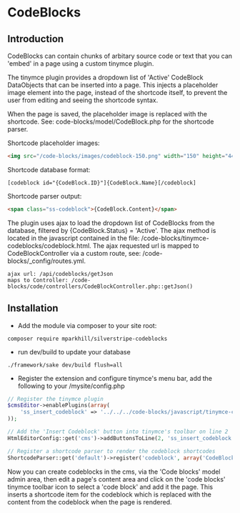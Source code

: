 # CodeBlocks

## Introduction

CodeBlocks can contain chunks of arbitary source code or text that you can 'embed' in a page using a custom tinymce plugin.

The tinymce plugin provides a dropdown list of 'Active' CodeBlock DataObjects that can be inserted into a page. This injects a placeholder image element into the page, instead of the shortcode itself, to prevent the user from editing and seeing the shortcode syntax.

When the page is saved, the placeholder image is replaced with the shortcode. See: code-blocks/model/CodeBlock.php for the shortcode parser.

Shortcode placeholder images:
```html
<img src="/code-blocks/images/codeblock-150.png" width="150" height="44" alt="{CodeBlock.Name}" data-id="{CodeBlock.ID}">
``` 
Shortcode database format:
```
[codeblock id="{CodeBlock.ID}"]{CodeBlock.Name}[/codeblock]
```
Shortcode parser output:
```html
<span class="ss-codeblock">{CodeBlock.Content}</span>
```

The plugin uses ajax to load the dropdown list of CodeBlocks from the database, filtered by {CodeBlock.Status} = 'Active'.
The ajax method is located in the javascript contained in the file: /code-blocks/tinymce-codeblocks/codeblock.html.
The ajax requested url is mapped to CodeBlockController via a custom route, see: /code-blocks/_config/routes.yml.

	ajax url: /api/codeblocks/getJson
	maps to Controller: /code-blocks/code/controllers/CodeBlockController.php::getJson()


## Installation

- Add the module via composer to your site root:
```
composer require mparkhill/silverstripe-codeblocks
```

- run dev/build to update your database
```
./framework/sake dev/build flush=all
```

- Register the extension and configure tinymce's menu bar, add the following to your /mysite/config.php 
```php
// Register the tinymce plugin
$cmsEditor->enablePlugins(array(
    'ss_insert_codeblock' => '../../../code-blocks/javascript/tinymce-codeblock/editor_plugin.js'
));

// Add the 'Insert Codeblock' button into tinymce's toolbar on line 2
HtmlEditorConfig::get('cms')->addButtonsToLine(2, 'ss_insert_codeblock');

// Register a shortcode parser to render the codeblock shortcodes
ShortcodeParser::get('default')->register('codeblock', array('CodeBlock', 'codeblock_shortcode_handler'));
```

Now you can create codeblocks in the cms, via the 'Code blocks' model admin area, then edit a page's content area and click on the 'code blocks' tinymce toolbar icon to select a 'code block' and add it the page. This inserts a shortcode item for the codeblock which is replaced with the content from the codeblock when the page is rendered.

